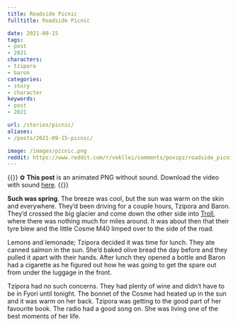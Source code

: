 ```yaml
---
title: Roadside Picnic
fulltitle: Roadside Picnic

date: 2021-09-15
tags:
- post
- 2021
characters:
- tzipora
- baron
categories:
- story
- character
keywords:
- post
- 2021

url: /stories/picnic/
aliases:
- /posts/2021-09-15-picnic/

image: /images/picnic.png
reddit: https://www.reddit.com/r/vekllei/comments/povzpz/roadside_picnic/
---
```


{{<note>}}
✿ **This post** is an animated PNG without sound. Download the video with sound [here](/images/picnic.mov). 
{{</note>}}

**Such was spring**. The breeze was cool, but the sun was warm on the skin and everywhere. They’d been driving for a couple hours, Tzipora and Baron. They’d crossed the big glacier and come down the other side into [Troll](/factbook/landscape/boroughs/troll/), where there was nothing much for miles around. It was about then that their tyre blew and the little Cosme M40 limped over to the side of the road.

Lemons and lemonade; Tzipora decided it was time for lunch. They ate canned salmon in the sun. She’d baked olive bread the day before and they pulled it apart with their hands. After lunch they opened a bottle and Baron had a cigarette as he figured out how he was going to get the spare out from under the luggage in the front.

Tzipora had no such concerns. They had plenty of wine and didn’t have to be in Fyori until tonight. The bonnet of the Cosme had heated up in the sun and it was warm on her back. Tzipora was getting to the good part of her favourite book. The radio had a good song on. She was living one of the best moments of her life.
